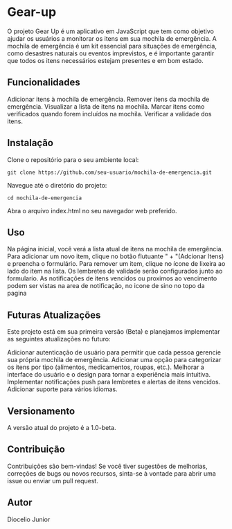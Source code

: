 # Gear-up

O projeto Gear Up é um aplicativo em JavaScript que tem como objetivo ajudar os usuários a monitorar os itens em sua mochila de emergência. A mochila de emergência é um kit essencial para situações de emergência, como desastres naturais ou eventos imprevistos, e é importante garantir que todos os itens necessários estejam presentes e em bom estado.

## Funcionalidades
Adicionar itens à mochila de emergência.
Remover itens da mochila de emergência.
Visualizar a lista de itens na mochila.
Marcar itens como verificados quando forem incluídos na mochila.
Verificar a validade dos itens.

## Instalação
Clone o repositório para o seu ambiente local:
```
git clone https://github.com/seu-usuario/mochila-de-emergencia.git
```
Navegue até o diretório do projeto:

```
cd mochila-de-emergencia
```

Abra o arquivo index.html no seu navegador web preferido.

## Uso
Na página inicial, você verá a lista atual de itens na mochila de emergência.
Para adicionar um novo item, clique no botão flutuante " + "(Adcionar Itens) e preencha o formulário.
Para remover um item, clique no ícone de lixeira ao lado do item na lista.
Os lembretes de validade serão configurados junto ao formulario.
As notificações de itens vencidos ou proximos ao vencimento podem ser vistas na area de notificação, no icone de sino no topo da pagina

## Futuras Atualizações
Este projeto está em sua primeira versão (Beta) e planejamos implementar as seguintes atualizações no futuro:

Adicionar autenticação de usuário para permitir que cada pessoa gerencie sua própria mochila de emergência.
Adicionar uma opção para categorizar os itens por tipo (alimentos, medicamentos, roupas, etc.).
Melhorar a interface do usuário e o design para tornar a experiência mais intuitiva.
Implementar notificações push para lembretes e alertas de itens vencidos.
Adicionar suporte para vários idiomas.

## Versionamento
A versão atual do projeto é a 1.0-beta.

## Contribuição
Contribuições são bem-vindas! Se você tiver sugestões de melhorias, correções de bugs ou novos recursos, sinta-se à vontade para abrir uma issue ou enviar um pull request.

## Autor
Diocelio Junior

